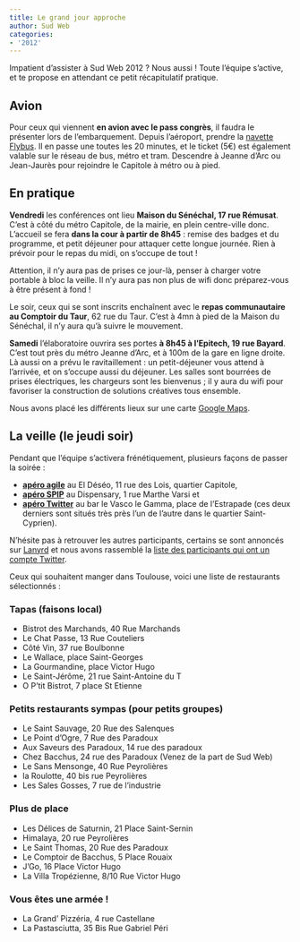 ```yaml
---
title: Le grand jour approche
author: Sud Web
categories:
- '2012'
---
```


Impatient d’assister à Sud Web 2012 ? Nous aussi ! Toute l’équipe s’active, et te propose en attendant ce petit récapitulatif pratique.

## Avion

Pour ceux qui viennent **en avion avec le pass congrès**, il faudra le présenter lors de l’embarquement.
Depuis l’aéroport, prendre la [navette Flybus][1]. Il en passe une toutes les 20 minutes, et le ticket (5€) est également valable sur le réseau de bus, métro et tram. Descendre à Jeanne d’Arc ou Jean-Jaurès pour rejoindre le Capitole à métro ou à pied.

## En pratique

**Vendredi** les conférences ont lieu **Maison du Sénéchal, 17 rue Rémusat**. C’est à côté du métro Capitole, de la mairie, en plein centre-ville donc. L’accueil se fera **dans la cour à partir de 8h45** : remise des badges et du programme, et petit déjeuner pour attaquer cette longue journée. Rien à prévoir pour le repas du midi, on s’occupe de tout !

Attention, il n’y aura pas de prises ce jour-là, penser à charger votre portable à bloc la veille. Il n’y aura pas non plus de wifi donc préparez-vous à être présent à fond !

Le soir, ceux qui se sont inscrits enchaînent avec le **repas communautaire au Comptoir du Taur**, 62 rue du Taur. C’est à 4mn à pied de la Maison du Sénéchal, il n’y aura qu’à suivre le mouvement.

**Samedi** l’élaboratoire ouvrira ses portes **à 8h45 à l’Epitech, 19 rue Bayard**. C’est tout près du métro Jeanne d’Arc, et à 100m de la gare en ligne droite. Là aussi on a prévu le ravitaillement : un petit-déjeuner vous attend à l&rsquo;arrivée, et on s’occupe aussi du déjeuner. Les salles sont bourrées de prises électriques, les chargeurs sont les bienvenus ; il y aura du wifi pour favoriser la construction de solutions créatives tous ensemble.

Nous avons placé les différents lieux sur une carte [Google Maps][2].

## La veille (le jeudi soir)

Pendant que l’équipe s’activera frénétiquement, plusieurs façons de passer la soirée :

* [**apéro agile**][3] au El Déséo, 11 rue des Lois, quartier Capitole,
* [**apéro SPIP**][4] au Dispensary, 1 rue Marthe Varsi et
* [**apéro Twitter**][5] au bar le Vasco le Gamma, place de l’Estrapade (ces deux derniers sont situés très près l’un de l’autre dans le quartier Saint-Cyprien).

N’hésite pas à retrouver les autres participants, certains se sont annoncés sur [Lanyrd][6] et nous avons rassemblé la [liste des participants qui ont un compte Twitter][7].

Ceux qui souhaitent manger dans Toulouse, voici une liste de restaurants sélectionnés :

### Tapas (faisons local)

* Bistrot des Marchands, 40 Rue Marchands
* Le Chat Passe‎, 13 Rue Couteliers
* Côté Vin, 37 rue Boulbonne
* Le Wallace, place Saint-Georges
* La Gourmandine, place Victor Hugo
* Le Saint-Jérôme, 21 rue Saint-Antoine du T
* O P’tit Bistrot‎, 7 place St Etienne

### Petits restaurants sympas (pour petits groupes)

* Le Saint Sauvage, 20 Rue des Salenques
* Le Point d’Ogre, 7 Rue des Paradoux
* Aux Saveurs des Paradoux, 14 rue des paradoux
* Chez Bacchus, 24 rue des Paradoux (Venez de la part de Sud Web)
* Le Sans Mensonge, 40 Rue Peyrolières
* la Roulotte, 40 bis rue Peyrolières
* Les Sales Gosses, 7 rue de l’industrie

### Plus de place

* Les Délices de Saturnin, 21 Place Saint-Sernin
* Himalaya, 20 rue Peyrolières
* Le Saint Thomas‎, 20 Rue des Paradoux
* Le Comptoir de Bacchus‎, 5 Place Rouaix
* J’Go‎, 16 Place Victor Hugo
* La Villa Tropézienne, 8/10 Rue Victor Hugo

### Vous êtes une armée !

* La Grand’ Pizzéria, 4 rue Castellane
* La Pastasciutta, 35 Bis Rue Gabriel Péri

 [1]: http://www.toulouse.aeroport.fr/fr/aeroport/acces-plans-parkings/acces/navette-centre-ville-aeroport
 [2]: http://g.co/maps/6gh58
 [3]: http://agiletoulouse.fr/apero-3
 [4]: http://www.spip-party.net/Apero-SPIP-le-24-mai-a-Toulouse
 [5]: https://twitter.com/twitapero
 [6]: http://lanyrd.com/2012/sudweb/
 [7]: https://twitter.com/SudWeb/participants-2012/members
